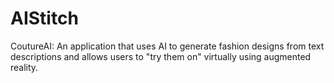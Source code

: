 # AIStitch
CoutureAI: An application that uses AI to generate fashion designs from text descriptions and allows users to "try them on" virtually using augmented reality.
